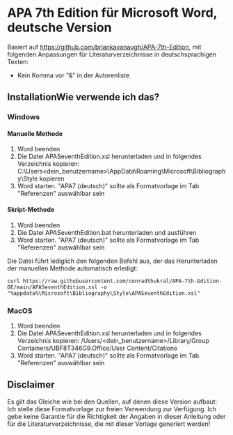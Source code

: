 # APA 7th Edition für Microsoft Word, deutsche Version

Basiert auf https://github.com/briankavanaugh/APA-7th-Edition, mit folgenden Anpassungen für Literaturverzeichnisse in deutschsprachigen Texten:

* Kein Komma vor "&" in der Autorenliste


## InstallationWie verwende ich das?
### Windows

#### Manuelle Methode
1. Word beenden
2. Die Datei APASeventhEdition.xsl herunterladen und in folgendes Verzeichnis kopieren: 
   C:\Users\<dein_benutzername>\AppData\Roaming\Microsoft\Bibliography\Style kopieren
3. Word starten. "APA7 (deutsch)" sollte als Formatvorlage im Tab "Referenzen" auswählbar sein

#### Skript-Methode
1. Word beenden
2. Die Datei APASeventhEdition.bat herunterladen und ausführen
3. Word starten. "APA7 (deutsch)" sollte als Formatvorlage im Tab "Referenzen" auswählbar sein

Die Datei führt lediglich den folgenden Befehl aus, der das Herunterladen der manuellen Methode automatisch erledigt:
```
curl https://raw.githubusercontent.com/conradthukral/APA-7th-Edition-DE/main/APASeventhEdition.xsl -o "%appdata%\Microsoft\Bibliography\Style\APASeventhEdition.xsl"
```

### MacOS

1. Word beenden
2. Die Datei APASeventhEdition.xsl herunterladen und in folgendes Verzeichnis kopieren:
   /Users/<dein_benutzername>/Library/Group Containers/UBF8T346G9.Office/User Content/Citations 
3. Word starten. "APA7 (deutsch)" sollte als Formatvorlage im Tab "Referenzen" auswählbar sein

## Disclaimer
Es gilt das Gleiche wie bei den Quellen, auf denen diese Version aufbaut: 
Ich stelle diese Formatvorlage zur freien Verwendung zur Verfügung. 
Ich gebe keine Garantie für die Richtigkeit der Angaben in dieser Anleitung oder für die Literaturverzeichnisse, die mit dieser Vorlage generiert werden!
